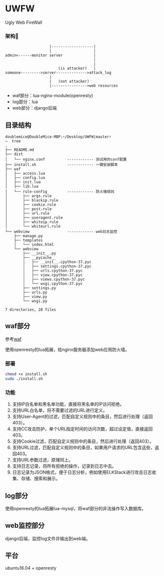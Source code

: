 # UWFW
Ugly Web FireWall

### 架构
```
                    |-------------------|
                    |                   |
admin<------monitor server              |
                                        |
                                        |
                        (is attacker)   |
someone--------->server-------------->attack_log
                    |
                    |   (not attacker)
                    |---------------->web resources
```


* waf部分：lua-nginx-module(openresty)
* log部分：lua
* web部分：django后端

## 目录结构
```
doublemice@DoubleMice-MBP:~/Desktop/UWFW|master⚡ 
⇒  tree
.
├── README.md
├── dist
│   └── nginx.conf          ------------ 测试用的conf配置
├── install.sh              ------------ 一键安装脚本
├── waf
│   ├── access.lua
│   ├── config.lua
│   ├── init.lua
│   ├── lib.lua
│   └── rule-config         ------------ 防火墙规则
│       ├── args.rule
│       ├── blackip.rule
│       ├── cookie.rule
│       ├── post.rule
│       ├── url.rule
│       ├── useragent.rule
│       ├── whiteip.rule
│       └── whiteurl.rule
└── webview                 ------------ web日志监控
    ├── manage.py
    ├── templates
    │   └── index.html
    └── webview
        ├── __init__.py
        ├── __pycache__
        │   ├── __init__.cpython-37.pyc
        │   ├── settings.cpython-37.pyc
        │   ├── urls.cpython-37.pyc
        │   ├── view.cpython-37.pyc
        │   ├── views.cpython-37.pyc
        │   └── wsgi.cpython-37.pyc
        ├── settings.py
        ├── urls.py
        ├── view.py
        └── wsgi.py

7 directories, 28 files
```


## waf部分

参考[waf](https://github.com/unixhot/waf)

使用openresty的lua拓展，给nginx服务器添加web应用防火墙。

### 部署

``` sh
chmod +x install.sh
sudo ./install.sh
```


### 功能
1. 支持IP白名单和黑名单功能，直接将黑名单的IP访问拒绝。
1. 支持URL白名单，将不需要过滤的URL进行定义。
1. 支持User-Agent的过滤，匹配自定义规则中的条目，然后进行处理（返回403）。
1. 支持CC攻击防护，单个URL指定时间的访问次数，超过设定值，直接返回403。
1. 支持Cookie过滤，匹配自定义规则中的条目，然后进行处理（返回403）。
1. 支持URL过滤，匹配自定义规则中的条目，如果用户请求的URL包含这些，返回403。
1. 支持URL参数过滤，原理同上。
1. 支持日志记录，将所有拒绝的操作，记录到日志中去。
1. 日志记录为JSON格式，便于日志分析，例如使用ELKStack进行攻击日志收集、存储、搜索和展示。



## log部分

使用openresty的lua拓展lua-mysql，将waf部分的非法操作写入数据库。

## web监控部分

django后端，监控log文件并输出到web端。


## 平台

ubuntu16.04 + openresty
